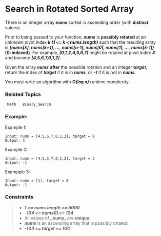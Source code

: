 # Search in Rotated Sorted Array

There is an integer array _**nums**_ sorted in ascending order (with **distinct** values).

Prior to being passed to your function, _**nums**_ is **possibly rotated** at an unknown pivot index _**k (1 <= k < nums.length)**_ such that the resulting array is _**[nums[k], nums[k+1], ..., nums[n-1], nums[0], nums[1], ..., nums[k-1]]**_ **(0-indexed)**. For example, _**[0,1,2,4,5,6,7]**_ might be rotated at pivot index _**3**_ and become _**[4,5,6,7,0,1,2].**_

Given the array _**nums**_ **after** the possible rotation and an integer _**target**_, return the index of _**target**_ if it is in _**nums**_, or _**-1**_ if it is not in _**nums.**_

You must write an algorithm with _**O(log n)**_ runtime complexity.

### Related Topics
     Math   Binary_Search
### Example:
  Example 1:
  
    Input: nums = [4,5,6,7,0,1,2], target = 0
    Output: 4
  Example 2:

    Input: nums = [4,5,6,7,0,1,2], target = 3
    Output: -1
  Exampple 3:
  
    Input: nums = [1], target = 0
    Output: -1

### Constraints
>- _**1 <= nums.length <= 5000**_
>- _**-104 <= nums[i] <= 104**_
>- All values of **_nums**_ are **unique**.
>- _**nums**_ is an ascending array that is possibly rotated.
>- _**-104 <= target <= 104**_
